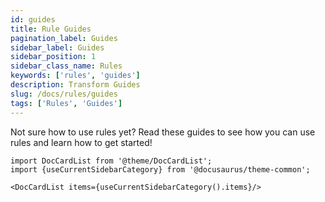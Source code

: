 ```yaml
---
id: guides
title: Rule Guides
pagination_label: Guides
sidebar_label: Guides
sidebar_position: 1
sidebar_class_name: Rules
keywords: ['rules', 'guides']
description: Transform Guides
slug: /docs/rules/guides
tags: ['Rules', 'Guides']
---
```


Not sure how to use rules yet? Read these guides to see how you can use rules and learn how to get started!

```mdx-code-block
import DocCardList from '@theme/DocCardList';
import {useCurrentSidebarCategory} from '@docusaurus/theme-common';

<DocCardList items={useCurrentSidebarCategory().items}/>
```
